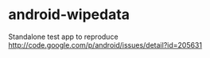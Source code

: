 # android-wipedata
Standalone test app to reproduce http://code.google.com/p/android/issues/detail?id=205631
